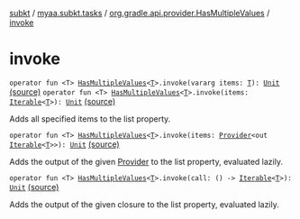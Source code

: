 [subkt](../../index.md) / [myaa.subkt.tasks](../index.md) / [org.gradle.api.provider.HasMultipleValues](index.md) / [invoke](./invoke.md)

# invoke

`operator fun <T> `[`HasMultipleValues`](https://docs.gradle.org/current/javadoc/org/gradle/api/provider/HasMultipleValues.html)`<`[`T`](invoke.md#T)`>.invoke(vararg items: `[`T`](invoke.md#T)`): `[`Unit`](https://kotlinlang.org/api/latest/jvm/stdlib/kotlin/-unit/index.html) [(source)](https://github.com/Myaamori/SubKt/blob/0.1.11/src/main/kotlin/myaa/subkt/tasks/tasks.kt#L2171)
`operator fun <T> `[`HasMultipleValues`](https://docs.gradle.org/current/javadoc/org/gradle/api/provider/HasMultipleValues.html)`<`[`T`](invoke.md#T)`>.invoke(items: `[`Iterable`](https://kotlinlang.org/api/latest/jvm/stdlib/kotlin.collections/-iterable/index.html)`<`[`T`](invoke.md#T)`>): `[`Unit`](https://kotlinlang.org/api/latest/jvm/stdlib/kotlin/-unit/index.html) [(source)](https://github.com/Myaamori/SubKt/blob/0.1.11/src/main/kotlin/myaa/subkt/tasks/tasks.kt#L2176)

Adds all specified items to the list property.

`operator fun <T> `[`HasMultipleValues`](https://docs.gradle.org/current/javadoc/org/gradle/api/provider/HasMultipleValues.html)`<`[`T`](invoke.md#T)`>.invoke(items: `[`Provider`](https://docs.gradle.org/current/javadoc/org/gradle/api/provider/Provider.html)`<out `[`Iterable`](https://kotlinlang.org/api/latest/jvm/stdlib/kotlin.collections/-iterable/index.html)`<`[`T`](invoke.md#T)`>>): `[`Unit`](https://kotlinlang.org/api/latest/jvm/stdlib/kotlin/-unit/index.html) [(source)](https://github.com/Myaamori/SubKt/blob/0.1.11/src/main/kotlin/myaa/subkt/tasks/tasks.kt#L2181)

Adds the output of the given [Provider](https://docs.gradle.org/current/javadoc/org/gradle/api/provider/Provider.html) to the list property, evaluated lazily.

`operator fun <T> `[`HasMultipleValues`](https://docs.gradle.org/current/javadoc/org/gradle/api/provider/HasMultipleValues.html)`<`[`T`](invoke.md#T)`>.invoke(call: () -> `[`Iterable`](https://kotlinlang.org/api/latest/jvm/stdlib/kotlin.collections/-iterable/index.html)`<`[`T`](invoke.md#T)`>): `[`Unit`](https://kotlinlang.org/api/latest/jvm/stdlib/kotlin/-unit/index.html) [(source)](https://github.com/Myaamori/SubKt/blob/0.1.11/src/main/kotlin/myaa/subkt/tasks/tasks.kt#L2186)

Adds the output of the given closure to the list property, evaluated lazily.

